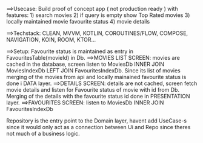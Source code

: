 ==>Usecase: Build proof of concept app ( not production ready ) with features: 1) search movies 2) if query is empty show Top Rated movies 3) locally maintained movie favourite status 4) movie details

==>Techstack: CLEAN, MVVM, KOTLIN, COROUTINES/FLOW, COMPOSE, NAVIGATION, KOIN, ROOM, KTOR...

==>Setup:
Favourite status is maintained as entry in FavouritesTable(movieId) in Db.
==>MOVIES LIST SCREEN: movies are cached in the database, screen listen to MoviesDb INNER JOIN MoviesIndexDb LEFT JOIN FavouritesIndexDb. Since its list of movies merging of the movies from api and locally mainained favourite status is done i DATA layer.
==>DETAILS SCREEN: details are not cached, screen fetch movie details and listen for Favourite status of movie with id from Db. Merging of the details with the favourite status id done in PRESENTATION layer.
==>FAVOURITES SCREEN: listen to MoviesDb INNER JOIN FavouritesIndexDb

Repository is the entry point to the Domain layer, havent add UseCase-s since it would only act as a connection between Ui and Repo since theres not much of a business logic.


